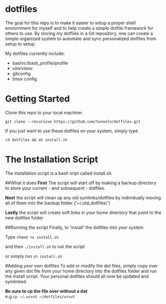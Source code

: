 # dotfiles

The goal for this repo is to make it easier to setup a proper shell enviornment
for myself and to help create a simple dotfile framework for others to use. 
By storing my dotfiles in a Git repository, one can create a simple organized system 
to automate and sync personalized dotfiles from setup to setup.

My dotfiles currently include:
- bashrc/bash_profile/profile
- vim/vimrc
- gitconfig
- tmux config

# Getting Started
Clone this repo to your local machine:

`git clone --recursive https://github.com/tunneln/dotfiles.git`

If you just want to use these dotfiles on your system, simply type

`cd dotfiles && sh install.sh`

# The Installation Script
The installation script is a bash sript called install.sh

##What it does
**First** The script will start off by making a backup directory to store your current - and subsequent - dotfiles.

**Next** the script will clean up any old symlinks/dotfiles by individually moving all of them into the backup folder ('~/.old_dotfiles/')

**Lastly** the script will create soft links in your home directory that point to the new dotfiles folder

##Running the script
Finally, to 'install' the dotfiles into your system

Type `chmod +x install.sh`

and then `./install.sh` to run the script

or simply run `sh install.sh`

#Adding your own dotfiles
To add or modify the dot files, simply copy over any given dot file from your home directory into the dotfiles folder and run the install script. Your personal dotfiles should all now be updated and symlinked.

**Be sure to cp the file over without a dot**  
e.g.` cp ~/.urxvt ~/dotfiles/urxvt `

